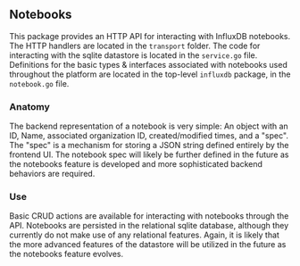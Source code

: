 ## Notebooks

This package provides an HTTP API for interacting with InfluxDB notebooks. The
HTTP handlers are located in the `transport` folder. The code for interacting
with the sqlite datastore is located in the `service.go` file. Definitions for
the basic types & interfaces associated with notebooks used throughout the
platform are located in the top-level `influxdb` package, in the `notebook.go`
file.

### Anatomy

The backend representation of a notebook is very simple: An object with an ID,
Name, associated organization ID, created/modified times, and a "spec". The
"spec" is a mechanism for storing a JSON string defined entirely by the frontend
UI. The notebook spec will likely be further defined in the future as the
notebooks feature is developed and more sophisticated backend behaviors are
required.

### Use

Basic CRUD actions are available for interacting with notebooks through the API.
Notebooks are persisted in the relational sqlite database, although they
currently do not make use of any relational features. Again, it is likely that
the more advanced features of the datastore will be utilized in the future as
the notebooks feature evolves.
